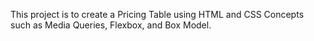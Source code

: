 This project is to create a Pricing Table using HTML and CSS Concepts such as Media Queries, Flexbox, and Box Model.
